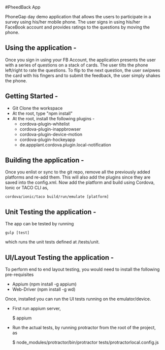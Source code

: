 #PheedBack App

PhoneGap day demo application that allows the users to participate in a survey using his/her mobile phone.
The user signs in using his/her FaceBook account and provides ratings to the questions by moving the phone. 

## Using the application - 
Once you sign in using your FB Account, the application presents the user with a series of questions on a stack of cards. 
The user tilts the phone left/right to rate the questions.  To flip to the next question, the user swipwes the card with his fingers and to submit 
the feedback, the user simply shakes the phone. 

## Getting Started - 
* Git Clone the workspace
* At the root, type "npm install"
* At the root, install the following plugins -
    * cordova-plugin-whitelist
    * cordova-plugin-inappbrowser
    * cordova-plugin-device-motion
    * cordova-plugin-hockeyapp
    * de.appplant.cordova.plugin.local-notification

## Building the application - 
 
 Once you enlist or sync to the git repo, remove all the previously added platforms and re-add them. This will also
 add the plugins since they are saved into the config.xml. Now add the platform and build using Cordova, Ionic or TACO CLI as,
    
    cordova/ionic/taco build/run/emulate [platform]
    
 ## Unit Testing the application - 
 
 The app can be tested by running
 
    gulp [test]
    
 which runs the unit tests defined at <root>/tests/unit.
 
  ## UI/Layout Testing the application - 
  
  To perform end to end layout testing, you would need to install the following pre-requisites
  * Appium (npm install -g appium)
  * Web-Driver (npm install -g wd) 
  
  
  Once, installed you can run the UI tests running on the emulator/device. 
  
  * First run appium server,
  
    $ appium
  
  * Run the actual tests, by running protractor from the root of the project, as  
  
    $ node_modules/protractor/bin/protractor tests/protractorlocal.config.js
  
    